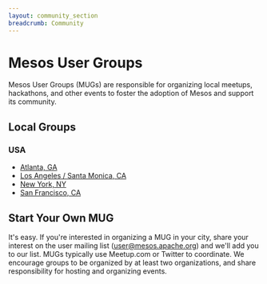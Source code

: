 ```yaml
---
layout: community_section
breadcrumb: Community
---
```


# Mesos User Groups

Mesos User Groups (MUGs) are responsible for organizing local meetups, hackathons, and other events to foster the adoption of Mesos and support its community.

## Local Groups

### USA
<ul>
	<li><a href="https://twitter.com/AtlantaMesos">Atlanta, GA</a></li>
	<li><a href="http://www.meetup.com/Los-Angeles-Santa-Monica-Mesos-Users-Group/">Los Angeles / Santa Monica, CA</a></li>
	<li><a href="http://www.meetup.com/Apache-Mesos-NYC-Meetup/">New York, NY</a></li>
	<li><a href="http://www.meetup.com/Bay-Area-Mesos-User-Group/">San Francisco, CA</a></li>
</ul>

## Start Your Own MUG

It's easy. If you're interested in organizing a MUG in your city, share your interest on the user mailing list (user@mesos.apache.org) and we'll add you to our list. MUGs typically use Meetup.com or Twitter to coordinate. We encourage groups to be organized by at least two organizations, and share responsibility for hosting and organizing events.